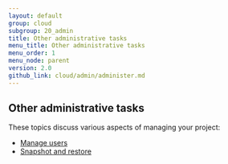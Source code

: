 ```yaml
---
layout: default
group: cloud
subgroup: 20_admin
title: Other administrative tasks
menu_title: Other administrative tasks
menu_order: 1
menu_node: parent
version: 2.0
github_link: cloud/admin/administer.md
---
```


## Other administrative tasks
These topics discuss various aspects of managing your project:

*	[Manage users]({{page.baseurl}}cloud/admin/admin-user-admin.html)
*	[Snapshot and restore]({{page.baseurl}}cloud/admin/admin-snap.html)
